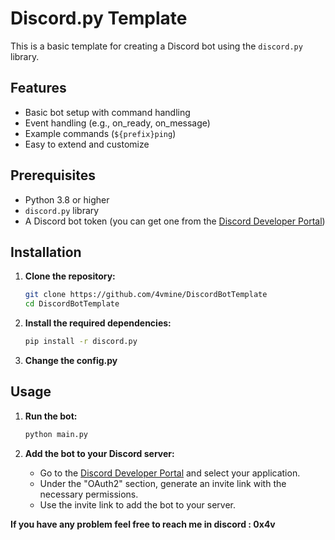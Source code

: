 # Discord.py Template

This is a basic template for creating a Discord bot using the `discord.py` library.

## Features

- Basic bot setup with command handling
- Event handling (e.g., on_ready, on_message)
- Example commands (`${prefix}ping`)
- Easy to extend and customize

## Prerequisites

- Python 3.8 or higher
- `discord.py` library
- A Discord bot token (you can get one from the [Discord Developer Portal](https://discord.com/developers/applications))

## Installation

1. **Clone the repository:**

    ```bash
    git clone https://github.com/4vmine/DiscordBotTemplate
    cd DiscordBotTemplate
    ```

2. **Install the required dependencies:**

    ```bash
    pip install -r discord.py
    ```
3. **Change the config.py**

## Usage

1. **Run the bot:**

    ```bash
    python main.py
    ```

2. **Add the bot to your Discord server:**

    - Go to the [Discord Developer Portal](https://discord.com/developers/applications) and select your application.
    - Under the "OAuth2" section, generate an invite link with the necessary permissions.
    - Use the invite link to add the bot to your server.


**If you have any problem feel free to reach me in discord : 0x4v**
